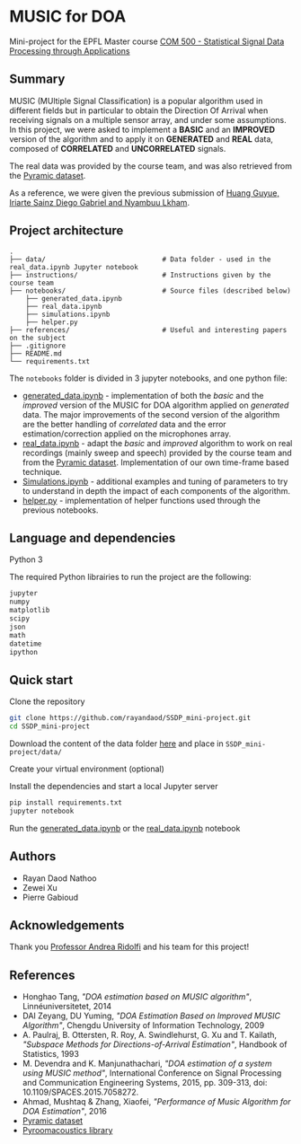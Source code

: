 # MUSIC for DOA
Mini-project for the EPFL Master course [COM 500 - Statistical Signal Data Processing through Applications](https://edu.epfl.ch/coursebook/en/statistical-signal-and-data-processing-through-applications-COM-500)
## Summary

MUSIC (MUltiple Signal Classification) is a popular algorithm used in different fields but in particular to obtain the Direction Of Arrival when receiving signals on a multiple sensor array, and under some assumptions.<br>
In this project, we were asked to implement a **BASIC** and an **IMPROVED** version of the algorithm and to apply it on **GENERATED** and **REAL** data, composed of **CORRELATED** and **UNCORRELATED** signals.

The real data was provided by the course team, and was also retrieved from the [Pyramic dataset](https://github.com/fakufaku/pyramic-dataset).

As a reference, we were given the previous submission of [Huang Guyue, Iriarte Sainz Diego Gabriel and Nyambuu Lkham](https://github.com/rayandaod/SSDP_mini-project/tree/master/DOA_final).

## Project architecture
```
.
├── data/                             # Data folder - used in the real_data.ipynb Jupyter notebook
├── instructions/                     # Instructions given by the course team
├── notebooks/                        # Source files (described below)
    ├── generated_data.ipynb
    ├── real_data.ipynb
    ├── simulations.ipynb
    ├── helper.py
├── references/                       # Useful and interesting papers on the subject
├── .gitignore                        
├── README.md
└── requirements.txt
```

The ```notebooks``` folder is divided in 3 jupyter notebooks, and one python file:
- [generated_data.ipynb](https://github.com/rayandaod/SSDP_mini-project/blob/master/notebooks/generated_data.ipynb) - implementation of both the *basic* and the *improved* version of the MUSIC for DOA algorithm applied on *generated* data. The major improvements of the second version of the algorithm are the better handling of *correlated* data and the error estimation/correction applied on the microphones array.
- [real_data.ipynb](https://github.com/rayandaod/SSDP_mini-project/blob/master/notebooks/real_data.ipynb) - adapt the *basic* and *improved* algorithm to work on real recordings (mainly sweep and speech) provided by the course team and from the [Pyramic dataset](https://github.com/fakufaku/pyramic-dataset). Implementation of our own time-frame based technique.
- [Simulations.ipynb](https://github.com/rayandaod/SSDP_mini-project/blob/master/notebooks/Simulations.ipynb) - additional examples and tuning of parameters to try to understand in depth the impact of each components of the algorithm.
- [helper.py](https://github.com/rayandaod/SSDP_mini-project/blob/master/notebooks/helper.py) - implementation of helper functions used through the previous notebooks.

## Language and dependencies

Python 3

The required Python librairies to run the project are the following:

```bash
jupyter
numpy
matplotlib
scipy
json
math
datetime
ipython 
```

## Quick start

Clone the repository

```bash
git clone https://github.com/rayandaod/SSDP_mini-project.git
cd SSDP_mini-project
```

Download the content of the data folder [here](https://drive.google.com/drive/folders/1hDV3cjiMLJApw9P14WEQ8ffyV7b0Djv9?usp=sharing) and place in ```SSDP_mini-project/data/```

Create your virtual environment (optional)

Install the dependencies and start a local Jupyter server
```bash
pip install requirements.txt
jupyter notebook
```

Run the [generated_data.ipynb](https://github.com/rayandaod/SSDP_mini-project/blob/master/notebooks/generated_data.ipynb) or the [real_data.ipynb](https://github.com/rayandaod/SSDP_mini-project/blob/master/notebooks/real_data.ipynb) notebook

## Authors

- Rayan Daod Nathoo
- Zewei Xu
- Pierre Gabioud

## Acknowledgements
Thank you [Professor Andrea Ridolfi](https://people.epfl.ch/andrea.ridolfi) and his team for this project!

## References

- Honghao Tang, <em>"DOA estimation based on MUSIC algorithm"</em>, Linnéuniversitetet, 2014
- DAI Zeyang, DU Yuming, <em>"DOA Estimation Based on Improved MUSIC Algorithm"</em>, Chengdu University of Information Technology, 2009
- A. Paulraj, B. Ottersten, R. Roy, A. Swindlehurst, G. Xu and T. Kailath, <em>"Subspace Methods for Directions-of-Arrival Estimation"</em>, Handbook of Statistics, 1993
- M. Devendra and K. Manjunathachari, <em>"DOA estimation of a system using MUSIC method"</em>, International Conference on Signal Processing and Communication Engineering Systems, 2015, pp. 309-313, doi: 10.1109/SPACES.2015.7058272.
- Ahmad, Mushtaq & Zhang, Xiaofei, <em>"Performance of Music Algorithm for DOA Estimation"</em>, 2016
- [Pyramic dataset](https://github.com/fakufaku/pyramic-dataset)
- [Pyroomacoustics library](https://github.com/LCAV/pyroomacoustics)
